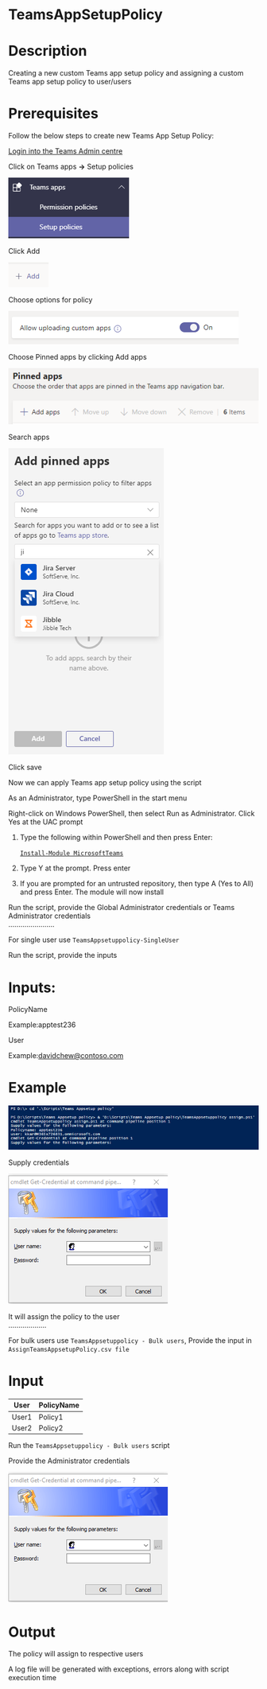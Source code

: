 # TeamsAppSetupPolicy

# Description

Creating a new custom Teams app setup policy and assigning a custom Teams app setup policy to user/users

# Prerequisites

Follow the below steps to create new Teams App Setup Policy:

[Login into the Teams Admin centre](https://admin.teams.microsoft.com)

Click on Teams apps **&rightarrow;** Setup policies

![SetupPolicy](https://github.com/Geetha63/MS-Teams-Scripts/blob/master/Images/TeamsAppSetupPolicy-setuppoliocy.png)

Click Add

![Add](https://github.com/Geetha63/MS-Teams-Scripts/blob/master/Images/TeamsAppSetupPolicy-Add.png)

Choose options for policy

![Chooseoption](https://github.com/Geetha63/MS-Teams-Scripts/blob/master/Images/TeamsAppSetupPolicy-choose%20option.png)

Choose Pinned apps by clicking Add apps

![ChoosePinnedApps](https://github.com/Geetha63/MS-Teams-Scripts/blob/master/Images/TeamsAppSetupPolicy-PinnedApps.png)

 Search apps 

 ![AddPinnedApps](https://github.com/Geetha63/MS-Teams-Scripts/blob/master/Images/TeamsAppSetupPolicy-AddPinnedApps.png)

 Click save

Now we can apply Teams app setup policy using the script

As an Administrator, type PowerShell in the start menu

Right-click on Windows PowerShell, then select Run as Administrator. Click Yes at the UAC prompt

1.	Type the following within PowerShell and then press Enter:

     [`Install-Module MicrosoftTeams`](https://docs.microsoft.com/en-us/microsoftteams/teams-powershell-install)
     
2.	Type Y at the prompt. Press enter

3.	If you are prompted for an untrusted repository, then type A (Yes to All) and press Enter. The module will now install

Run the script, provide the Global Administrator credentials or Teams Administrator credentials     
     .......................

For single user use `TeamsAppsetuppolicy-SingleUser`

Run the script, provide the inputs

  # Inputs:
  
  PolicyName 
  
   Example:apptest236
    
  User 
  
   Example:davidchew@contoso.com

# Example

![DetailsScreenshot](https://github.com/Geetha63/MS-Teams-Scripts/blob/master/Images/TeamsAppSetupPolicy-Deatilsscreenshot.png)

Supply credentials

![Credentials](https://github.com/Geetha63/MS-Teams-Scripts/blob/master/Images/TeamsAppSetupPolicy-Credentialspage.png)

It will assign the policy to the user      
     ...................
                          
For bulk users use `TeamsAppsetuppolicy - Bulk users`, 
Provide the input in `AssignTeamsAppsetupPolicy.csv file`

# Input

  | User     | PolicyName    |
  |----------|------------   |
  | User1    | Policy1       |
  | User2    | Policy2       |


Run the `TeamsAppsetuppolicy - Bulk users` script

Provide the Administrator credentials

![Credentials](https://github.com/Geetha63/MS-Teams-Scripts/blob/master/Images/TeamsAppSetupPolicy-Credentialspage.png)

# Output

The policy will assign to respective users

A log file will be generated with exceptions, errors along with script execution time
